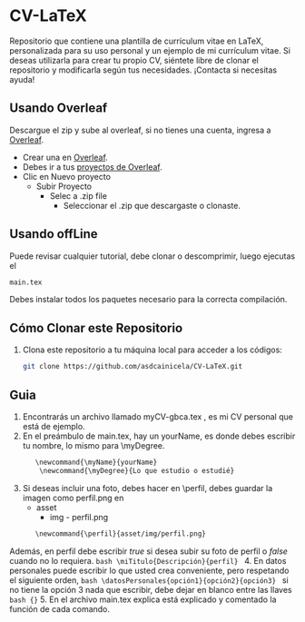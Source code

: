 # CV-LaTeX
Repositorio que contiene una plantilla de currículum vitae en LaTeX, personalizada para su uso personal y un ejemplo de mi currículum vitae. Si deseas utilizarla para crear tu propio CV, siéntete libre de clonar el repositorio y modificarla según tus necesidades. ¡Contacta si necesitas ayuda!

## Usando Overleaf 

Descargue el zip y sube al overleaf, si no tienes una cuenta, ingresa a [Overleaf](https://es.overleaf.com/).

- Crear una en [Overleaf](https://es.overleaf.com/).
- Debes ir a tus [proyectos de Overleaf](https://es.overleaf.com/project).
- Clic en Nuevo proyecto
    - Subir Proyecto
      - Selec a .zip file
        - Seleccionar el .zip que descargaste o clonaste.

## Usando offLine
Puede revisar cualquier tutorial, debe clonar o descomprimir, luego ejecutas el 
```bash
main.tex
```
Debes instalar todos los paquetes necesario para la correcta compilación.

## Cómo Clonar este Repositorio

1. Clona este repositorio a tu máquina local para acceder a los códigos:

   ```bash
   git clone https://github.com/asdcainicela/CV-LaTeX.git
    ```
## Guia
1. Encontrarás un archivo llamado myCV-gbca.tex , es mi CV personal que está de ejemplo.
2. En el preámbulo de main.tex, hay un yourName, es donde debes escribir tu nombre, lo mismo para \myDegree. 
    ```bash
       \newcommand{\myName}{yourName}
        \newcommand{\myDegree}{Lo que estudio o estudié}
    ```
3. Si deseas incluir una foto, debes hacer en \perfil, debes guardar la imagen como perfil.png en
   - asset
        - img
              - perfil.png
    ```bash
       \newcommand{\perfil}{asset/img/perfil.png}
    ```
Además, en perfil debe escribir _true_ si desea subir su foto de perfil o _false_ cuando no lo requiera.
    ```bash
       \miTitulo{Descripción}{perfil}
    ```
4. En datos personales puede escribir lo que usted crea conveniente, pero respetando el siguiente orden,
    ```bash
    \datosPersonales{opción1}{opción2}{opción3}
    ```
    si no tiene la opción 3 nada que escribir, debe dejar en blanco entre las llaves ```bash {}```
5. En el archivo main.tex explica está explicado y comentado la función de cada comando.

